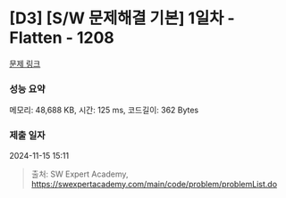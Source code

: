 # [D3] [S/W 문제해결 기본] 1일차 - Flatten - 1208 

[문제 링크](https://swexpertacademy.com/main/code/problem/problemDetail.do?contestProbId=AV139KOaABgCFAYh) 

### 성능 요약

메모리: 48,688 KB, 시간: 125 ms, 코드길이: 362 Bytes

### 제출 일자

2024-11-15 15:11



> 출처: SW Expert Academy, https://swexpertacademy.com/main/code/problem/problemList.do